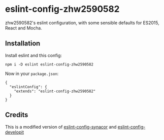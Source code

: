# eslint-config-zhw2590582

zhw2590582's eslint configuration, with some sensible defaults for ES2015, React and Mocha.

## Installation

Install eslint and this config:

```
npm i -D eslint eslint-config-zhw2590582
```

Now in your `package.json`:

````
{
  "eslintConfig": {
    "extends": "eslint-config-zhw2590582"
  }
}
````

## Credits

This is a modified version of [eslint-config-synacor](https://github.com/synacor/eslint-config-synacor) and [eslint-config-developit](https://github.com/developit/eslint-config-developit)